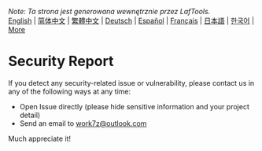 <i>Note: Ta strona jest generowana wewnętrznie przez LafTools.</i> <br/> [English](/docs/en_US)  |  [简体中文](/docs/zh_CN)  |  [繁體中文](/docs/zh_HK)  |  [Deutsch](/docs/de)  |  [Español](/docs/es)  |  [Français](/docs/fr)  |  [日本語](/docs/ja)  |  [한국어](/docs/ko) | [More](/docs/) <br/>

# Security Report

If you detect any security-related issue or vulnerability, please contact us in any of the following ways at any time:

- Open Issue directly (please hide sensitive information and your project detail)
- Send an email to work7z@outlook.com

Much appreciate it!
